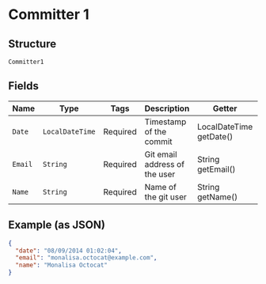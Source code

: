 
# Committer 1

## Structure

`Committer1`

## Fields

| Name | Type | Tags | Description | Getter | Setter |
|  --- | --- | --- | --- | --- | --- |
| `Date` | `LocalDateTime` | Required | Timestamp of the commit | LocalDateTime getDate() | setDate(LocalDateTime date) |
| `Email` | `String` | Required | Git email address of the user | String getEmail() | setEmail(String email) |
| `Name` | `String` | Required | Name of the git user | String getName() | setName(String name) |

## Example (as JSON)

```json
{
  "date": "08/09/2014 01:02:04",
  "email": "monalisa.octocat@example.com",
  "name": "Monalisa Octocat"
}
```

